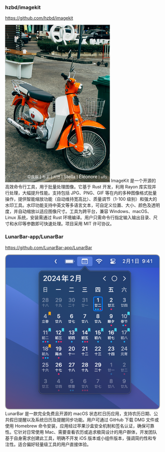 

### hzbd/imagekit
https://github.com/hzbd/imagekit


![ImageKit 水印演示](https://github.com/hzbd/imagekit/raw/master/example/img-out/markus-winkler.png)
ImageKit 是一个开源的高效命令行工具，用于批量处理图像。它基于 Rust 开发，利用 Rayon 库实现并行处理，大幅提升性能。支持包括 JPG、PNG、GIF 等在内的多种图像格式批量操作，提供智能缩放功能（自动维持宽高比）、质量调节（1-100 级别）和强大的水印工具。水印功能支持中英文等多语言文本，可自定义位置、大小、颜色及透明度，并自动缩放以适应图像尺寸。工具为跨平台，兼容 Windows、macOS、Linux 系统，安装需通过 Rust 环境编译。用户只需命令行指定输入输出目录、尺寸和水印等参数即可快速处理。项目采用 MIT 许可协议。



### LunarBar-app/LunarBar
https://github.com/LunarBar-app/LunarBar


![LunarBar](https://github.com/LunarBar-app/LunarBar/raw/main/Screenshots/01.png)  
LunarBar 是一款完全免费且开源的 macOS 状态栏日历应用，支持农历日期、公共假日提醒以及系统日历及提醒同步功能。用户可通过 GitHub 下载 DMG 文件或使用 Homebrew 命令安装，应用经过苹果沙盒安全机制和签名认证，确保可靠性。它针对日常使用 Mac、需要查看农历或追求极简设计的用户群体，开发团队基于自身需求创建此工具，明确不开发 iOS 版本或小组件版本，强调简约性和专注性。适合偏好轻量级工具的用户直接体验。

